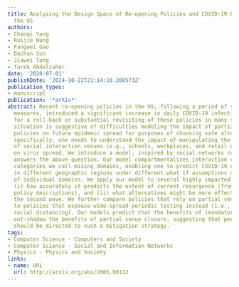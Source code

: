 ```yaml
---
title: Analyzing the Design Space of Re-opening Policies and COVID-19 Outcomes in
  the US
authors:
- Chaoqi Yang
- Ruijie Wang
- Fangwei Gao
- Dachun Sun
- Jiawei Tang
- Tarek Abdelzaher
date: '2020-07-01'
publishDate: '2024-10-22T21:14:10.200573Z'
publication_types:
- manuscript
publication: '*arXiv*'
abstract: Recent re-opening policies in the US, following a period of social distancing
  measures, introduced a significant increase in daily COVID-19 infections, calling
  for a roll-back or substantial revisiting of these policies in many states. The
  situation is suggestive of difficulties modeling the impact of partial distancing/re-opening
  policies on future epidemic spread for purposes of choosing safe alternatives. More
  specifically, one needs to understand the impact of manipulating the availability
  of social interaction venues (e.g., schools, workplaces, and retail establishments)
  on virus spread. We introduce a model, inspired by social networks research, that
  answers the above question. Our model compartmentalizes interaction venues into
  categories we call mixing domains, enabling one to predict COVID-19 contagion trends
  in different geographic regions under different what if assumptions on partial re-opening
  of individual domains. We apply our model to several highly impacted states showing
  (i) how accurately it predicts the extent of current resurgence (from available
  policy descriptions), and (ii) what alternatives might be more effective at mitigating
  the second wave. We further compare policies that rely on partial venue closure
  to policies that espouse wide-spread periodic testing instead (i.e., in lieu of
  social distancing). Our models predict that the benefits of (mandatory) testing
  out-shadow the benefits of partial venue closure, suggesting that perhaps more efforts
  should be directed to such a mitigation strategy.
tags:
- Computer Science - Computers and Society
- Computer Science - Social and Information Networks
- Physics - Physics and Society
links:
- name: URL
  url: http://arxiv.org/abs/2005.00112
---
```

